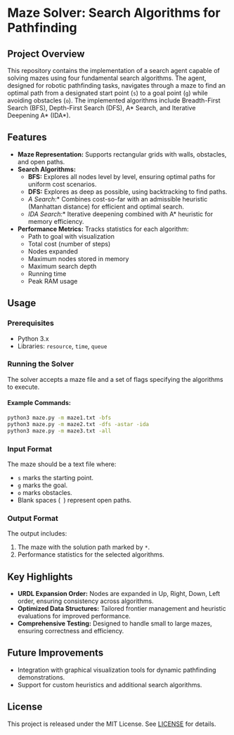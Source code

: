# Maze Solver: Search Algorithms for Pathfinding

## Project Overview

This repository contains the implementation of a search agent capable of solving mazes using four fundamental search algorithms. The agent, designed for robotic pathfinding tasks, navigates through a maze to find an optimal path from a designated start point (`s`) to a goal point (`g`) while avoiding obstacles (`o`). The implemented algorithms include Breadth-First Search (BFS), Depth-First Search (DFS), A* Search, and Iterative Deepening A* (IDA*).

## Features

- **Maze Representation:** Supports rectangular grids with walls, obstacles, and open paths.
- **Search Algorithms:**
  - **BFS:** Explores all nodes level by level, ensuring optimal paths for uniform cost scenarios.
  - **DFS:** Explores as deep as possible, using backtracking to find paths.
  - **A* Search:** Combines cost-so-far with an admissible heuristic (Manhattan distance) for efficient and optimal search.
  - **IDA* Search:** Iterative deepening combined with A* heuristic for memory efficiency.
- **Performance Metrics:** Tracks statistics for each algorithm:
  - Path to goal with visualization
  - Total cost (number of steps)
  - Nodes expanded
  - Maximum nodes stored in memory
  - Maximum search depth
  - Running time
  - Peak RAM usage

## Usage

### Prerequisites
- Python 3.x
- Libraries: `resource`, `time`, `queue`

### Running the Solver
The solver accepts a maze file and a set of flags specifying the algorithms to execute.

#### Example Commands:
```bash
python3 maze.py -m maze1.txt -bfs
python3 maze.py -m maze2.txt -dfs -astar -ida
python3 maze.py -m maze3.txt -all
```

### Input Format
The maze should be a text file where:
- `s` marks the starting point.
- `g` marks the goal.
- `o` marks obstacles.
- Blank spaces (` `) represent open paths.

### Output Format
The output includes:
1. The maze with the solution path marked by `*`.
2. Performance statistics for the selected algorithms.

## Key Highlights

- **URDL Expansion Order:** Nodes are expanded in Up, Right, Down, Left order, ensuring consistency across algorithms.
- **Optimized Data Structures:** Tailored frontier management and heuristic evaluations for improved performance.
- **Comprehensive Testing:** Designed to handle small to large mazes, ensuring correctness and efficiency.

## Future Improvements
- Integration with graphical visualization tools for dynamic pathfinding demonstrations.
- Support for custom heuristics and additional search algorithms.

## License
This project is released under the MIT License. See [LICENSE](LICENSE) for details.

